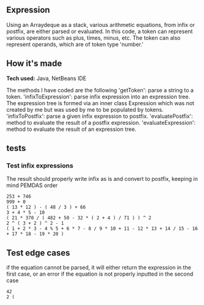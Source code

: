 ## Expression
Using an Arraydeque as a stack, various arithmetic equations, from infix or postfix, are either parsed or evaluated. In this code, a token can represent various operators such as plus, times, minus, etc. The token can also represent operands, which are of token type 'number.'

## How it's made
**Tech used:** Java, NetBeans IDE

The methods I have coded are the following
'getToken': parse a string to a token.
'infixToExpression': parse infix expression into an expression tree. The expression tree is formed via an inner class Expression which was not created by me but was used by me to be populated by tokens. 
'infixToPostfix':  parse a given infix expression to postfix.
'evaluatePostfix': method to evaluate the result of a postfix expression.
'evaluateExpression': method to evaluate the result of an expression tree.


## tests
### Test infix expressions
The result should properly write infix as is and convert to postfix, keeping in mind PEMDAS order
```
253 + 746
999 + 0
( 13 * 12 ) - ( 48 / 3 ) + 66
3 + 4 * 5 - 10
( 21 * 370 / ( 482 + 50 - 32 * ( 2 + 4 ) / 71 ) ) ^ 2
2 ^ ( 3 + 2 ) ^ 2 - 1
( 1 + 2 * 3 - 4 % 5 + 6 * 7 - 8 / 9 * 10 + 11 - 12 * 13 + 14 / 15 - 16 + 17 * 18 - 19 * 20 ) 
```
## Test edge cases
if the equation cannot be parsed, it will either return the expression in the first case, or an error if the equation is not properly inputted in the second case

```
42
2 (
```



